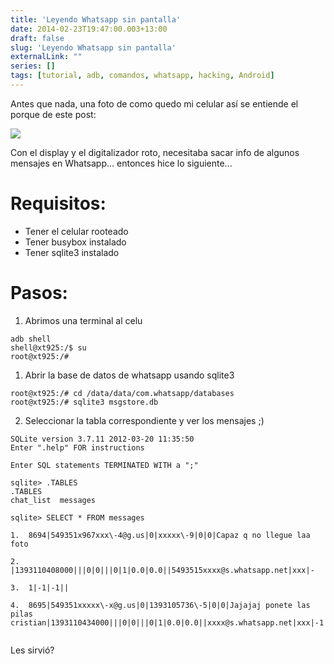 ```yaml
---
title: 'Leyendo Whatsapp sin pantalla'
date: 2014-02-23T19:47:00.003+13:00
draft: false
slug: 'Leyendo Whatsapp sin pantalla'
externalLink: ""
series: []
tags: [tutorial, adb, comandos, whatsapp, hacking, Android]
---
```


Antes que nada, una foto de como quedo mi celular así se entiende el porque de este post:  

[![](http://1.bp.blogspot.com/-UCuTstnnoJk/UwmViEEZY3I/AAAAAAAAWv8/9tqGGYQECOs/s1600/1743595_10203157795488509_822009600_n.jpg)](http://1.bp.blogspot.com/-UCuTstnnoJk/UwmViEEZY3I/AAAAAAAAWv8/9tqGGYQECOs/s1600/1743595_10203157795488509_822009600_n.jpg)

Con el display y el digitalizador roto, necesitaba sacar info de algunos mensajes en Whatsapp... entonces hice lo siguiente...  
  
# Requisitos:  

- Tener el celular rooteado
- Tener busybox instalado
- Tener sqlite3 instalado

# Pasos:

1.  Abrimos una terminal al celu

```
adb shell  
shell@xt925:/$ su  
root@xt925:/#  
```
1.  Abrir la base de datos de whatsapp usando sqlite3

```
root@xt925:/# cd /data/data/com.whatsapp/databases
root@xt925:/# sqlite3 msgstore.db  
```

2.  Seleccionar la tabla correspondiente y ver los mensajes ;)

```
SQLite version 3.7.11 2012-03-20 11:35:50
Enter ".help" FOR instructions

Enter SQL statements TERMINATED WITH a ";"
    
sqlite> .TABLES
.TABLES
chat_list  messages

sqlite> SELECT * FROM messages
    
1.  8694|549351x967xxx\-4@g.us|0|xxxxx\-9|0|0|Capaz q no llegue laa foto
    
2.  |1393110408000|||0|0|||0|1|0.0|0.0||5493515xxxx@s.whatsapp.net|xxx|-
    
3.  1|-1|-1||
    
4.  8695|549351xxxxx\-x@g.us|0|1393105736\-5|0|0|Jajajaj ponete las pilas cristian|1393110434000|||0|0|||0|1|0.0|0.0||xxxx@s.whatsapp.net|xxx|-1|-1|-1||
        
```
  
Les sirvió?